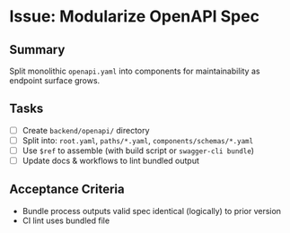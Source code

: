 # Issue: Modularize OpenAPI Spec

## Summary
Split monolithic `openapi.yaml` into components for maintainability as endpoint surface grows.

## Tasks
- [ ] Create `backend/openapi/` directory
- [ ] Split into: `root.yaml`, `paths/*.yaml`, `components/schemas/*.yaml`
- [ ] Use `$ref` to assemble (with build script or `swagger-cli bundle`)
- [ ] Update docs & workflows to lint bundled output

## Acceptance Criteria
- Bundle process outputs valid spec identical (logically) to prior version
- CI lint uses bundled file
